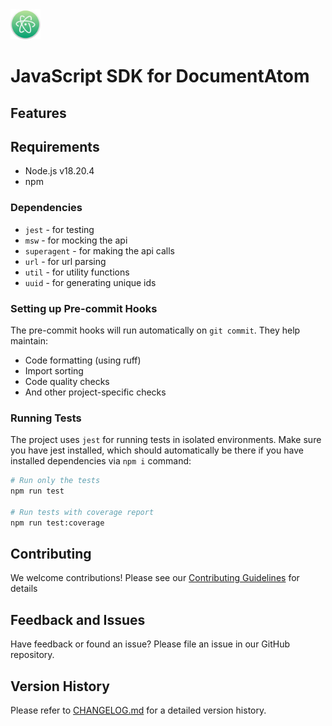 <img src="assets/icon.png" height="48">

# JavaScript SDK for DocumentAtom

## Features

## Requirements

- Node.js v18.20.4
- npm

### Dependencies

- `jest` - for testing
- `msw` - for mocking the api
- `superagent` - for making the api calls
- `url` - for url parsing
- `util` - for utility functions
- `uuid` - for generating unique ids

### Setting up Pre-commit Hooks

The pre-commit hooks will run automatically on `git commit`. They help maintain:

- Code formatting (using ruff)
- Import sorting
- Code quality checks
- And other project-specific checks

### Running Tests

The project uses `jest` for running tests in isolated environments. Make sure you have jest installed, which should automatically be there if you have installed dependencies via `npm i` command:

```bash
# Run only the tests
npm run test

# Run tests with coverage report
npm run test:coverage

```

## Contributing

We welcome contributions! Please see our [Contributing Guidelines](CONTRIBUTING.md) for details

## Feedback and Issues

Have feedback or found an issue? Please file an issue in our GitHub repository.

## Version History

Please refer to [CHANGELOG.md](CHANGELOG.md) for a detailed version history.
